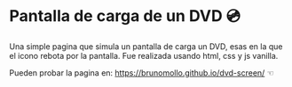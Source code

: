 # Pantalla de carga de un DVD 💿

Una simple pagina que simula un pantalla de carga un DVD, esas en la que el icono  rebota por la pantalla. Fue realizada usando html, css y js vanilla.

Pueden probar la pagina en:  https://brunomollo.github.io/dvd-screen/ ☜
